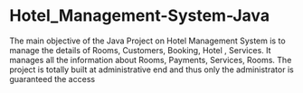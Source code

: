 # Hotel_Management-System-Java
The main objective of the Java Project on Hotel Management System is to manage the details of Rooms, Customers, Booking, Hotel , Services. It manages all the information about Rooms, Payments, Services, Rooms. The project is totally built at administrative end and thus only the administrator is guaranteed the access
